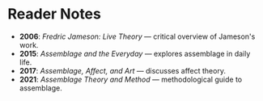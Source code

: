 # Reader Notes

- **2006**: *Fredric Jameson: Live Theory* — critical overview of Jameson's work.
- **2015**: *Assemblage and the Everyday* — explores assemblage in daily life.
- **2017**: *Assemblage, Affect, and Art* — discusses affect theory.
- **2021**: *Assemblage Theory and Method* — methodological guide to assemblage.
